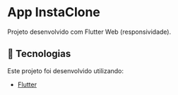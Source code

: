 # App InstaClone
Projeto desenvolvido com Flutter Web (responsividade).


## :rocket: Tecnologias

Este projeto foi desenvolvido utilizando:
- [Flutter](https://flutter.dev/)